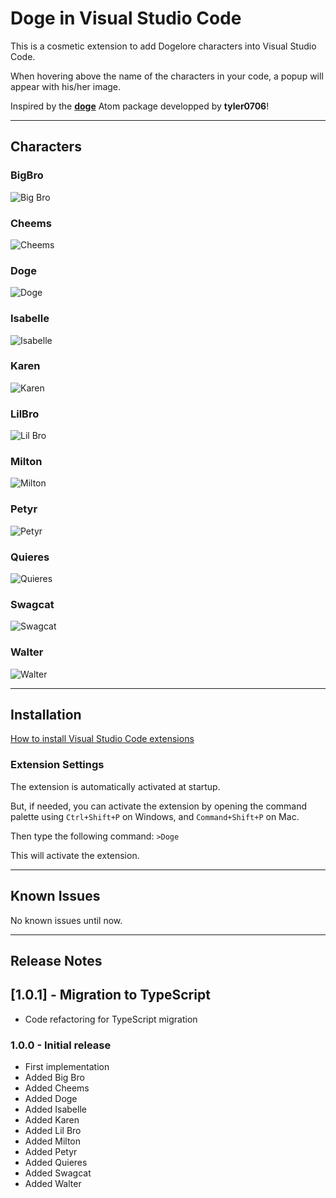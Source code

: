 # Doge in Visual Studio Code

This is a cosmetic extension to add Dogelore characters into Visual Studio Code.

When hovering above the name of the characters in your code, a popup will appear
with his/her image.

Inspired by the **[doge](https://atom.io/packages/doge)** Atom package developped by **tyler0706**!

---

## Characters

### BigBro

![Big Bro](https://raw.githubusercontent.com/Adonis-Stavridis/Doge-Extension/master/src/img/bigbro.png "Big Bro")

### Cheems

![Cheems](https://raw.githubusercontent.com/Adonis-Stavridis/Doge-Extension/master/src/img/cheems.png "Cheems")

### Doge

![Doge](https://raw.githubusercontent.com/Adonis-Stavridis/Doge-Extension/master/src/img/doge.png "Doge")

### Isabelle

![Isabelle](https://raw.githubusercontent.com/Adonis-Stavridis/Doge-Extension/master/src/img/isabelle.png "Isabelle")

### Karen

![Karen](https://raw.githubusercontent.com/Adonis-Stavridis/Doge-Extension/master/src/img/karen.png "Karen")

### LilBro

![Lil Bro](https://raw.githubusercontent.com/Adonis-Stavridis/Doge-Extension/master/src/img/lilbro.png "Lil Bro")

### Milton

![Milton](https://raw.githubusercontent.com/Adonis-Stavridis/Doge-Extension/master/src/img/milton.png "Milton")

### Petyr

![Petyr](https://raw.githubusercontent.com/Adonis-Stavridis/Doge-Extension/master/src/img/petyr.png "Petyr")

### Quieres

![Quieres](https://raw.githubusercontent.com/Adonis-Stavridis/Doge-Extension/master/src/img/quieres.png "Quieres")

### Swagcat

![Swagcat](https://raw.githubusercontent.com/Adonis-Stavridis/Doge-Extension/master/src/img/swagcat.png "Swagcat")

### Walter

![Walter](https://raw.githubusercontent.com/Adonis-Stavridis/Doge-Extension/master/src/img/walter.png "Walter")

---

## Installation

[How to install Visual Studio Code
extensions](https://code.visualstudio.com/docs/editor/extension-gallery)

### Extension Settings

The extension is automatically activated at startup.

But, if needed, you can activate the extension by opening the command palette
using `Ctrl+Shift+P` on Windows, and `Command+Shift+P` on Mac.

Then type the following command: `>Doge`

This will activate the extension.

---

## Known Issues

No known issues until now.

---

## Release Notes

## [1.0.1] - Migration to TypeScript

- Code refactoring for TypeScript migration

### 1.0.0 - Initial release

- First implementation
- Added Big Bro
- Added Cheems
- Added Doge
- Added Isabelle
- Added Karen
- Added Lil Bro
- Added Milton
- Added Petyr
- Added Quieres
- Added Swagcat
- Added Walter
